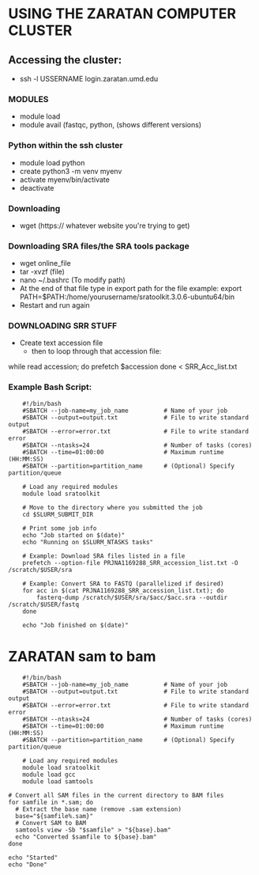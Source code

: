 # USING THE ZARATAN COMPUTER CLUSTER

## Accessing the cluster: 
- ssh -l USSERNAME login.zaratan.umd.edu

### MODULES
- module load
- module avail (fastqc, python, (shows different versions)


### Python within the ssh cluster
- module load python
- create python3 -m venv myenv
- activate myenv/bin/activate
- deactivate


### Downloading
- wget (https:// whatever website you're trying to get)

### Downloading SRA files/the SRA tools package
- wget online_file
- tar -xvzf (file)
- nano ~/.bashrc (To modify path)
- At the end of that file type in export path for the file example: export PATH=$PATH:/home/yourusername/sratoolkit.3.0.6-ubuntu64/bin
- Restart and run again 


### DOWNLOADING SRR STUFF
- Create text accession file
  - then to loop through that accession file:

while read accession; do
  prefetch $accession
done < SRR_Acc_list.txt

### Example Bash Script:

        #!/bin/bash
        #SBATCH --job-name=my_job_name          # Name of your job
        #SBATCH --output=output.txt             # File to write standard output
        #SBATCH --error=error.txt               # File to write standard error
        #SBATCH --ntasks=24                     # Number of tasks (cores)
        #SBATCH --time=01:00:00                 # Maximum runtime (HH:MM:SS)
        #SBATCH --partition=partition_name      # (Optional) Specify partition/queue
        
        # Load any required modules
        module load sratoolkit
        
        # Move to the directory where you submitted the job
        cd $SLURM_SUBMIT_DIR
        
        # Print some job info
        echo "Job started on $(date)"
        echo "Running on $SLURM_NTASKS tasks"
        
        # Example: Download SRA files listed in a file
        prefetch --option-file PRJNA1169288_SRR_accession_list.txt -O /scratch/$USER/sra
        
        # Example: Convert SRA to FASTQ (parallelized if desired)
        for acc in $(cat PRJNA1169288_SRR_accession_list.txt); do
            fasterq-dump /scratch/$USER/sra/$acc/$acc.sra --outdir /scratch/$USER/fastq
        done
        
        echo "Job finished on $(date)"




# ZARATAN sam to bam


        #!/bin/bash
        #SBATCH --job-name=my_job_name          # Name of your job
        #SBATCH --output=output.txt             # File to write standard output
        #SBATCH --error=error.txt               # File to write standard error
        #SBATCH --ntasks=24                     # Number of tasks (cores)
        #SBATCH --time=01:00:00                 # Maximum runtime (HH:MM:SS)
        #SBATCH --partition=partition_name      # (Optional) Specify partition/queue
    
        # Load any required modules
        module load sratoolkit
        module load gcc
        module load samtools
    
    # Convert all SAM files in the current directory to BAM files
    for samfile in *.sam; do
      # Extract the base name (remove .sam extension)
      base="${samfile%.sam}"
      # Convert SAM to BAM
      samtools view -Sb "$samfile" > "${base}.bam"
      echo "Converted $samfile to ${base}.bam"
    done
    
    echo "Started"
    echo "Done"





